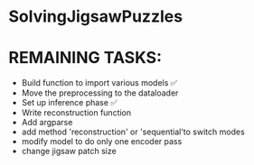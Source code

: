 # SolvingJigsawPuzzles


# REMAINING TASKS:
- Build function to import various models ✅
- Move the preprocessing to the dataloader
- Set up inference phase ✅
- Write reconstruction function
- Add argparse
- add method 'reconstruction' or 'sequential'to switch modes
- modify model to do only one encoder pass
- change jigsaw patch size